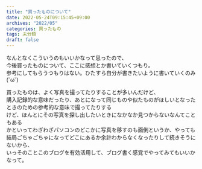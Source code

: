 ```yaml
---
title: "買ったものについて"
date: 2022-05-24T09:15:45+09:00
archives: "2022/05"
categories: 買ったもの
tags: 未分類
draft: false
---
```


なんとなくこういうのもいいかなって思ったので、  
今後買ったものについて、ここに感想とか書いていくつもり。  
参考にしてもらうつもりはない。ひたすら自分が書きたいように書いていくのみ(˘ω˘)  

<!--more-->
買ったものは、よく写真を撮ってたりすることが多いんだけど、  
購入記録的な意味だったり、あとになって同じものや似たものがほしいとなったときのための参考的な意味で撮ってたりする  
けど、ほんとにその写真を探し出したいときになかなか見つからないなんてこともある  
かといってわざわざパソコンのどこかに写真を移すのも面倒というか、やっても結局ごちゃごちゃになってどこにあるか余計わからなくなったりして続きそうにないから、  
いっそのことこのブログを有効活用して、ブログ書く感覚でやってみてもいいかなって。  

